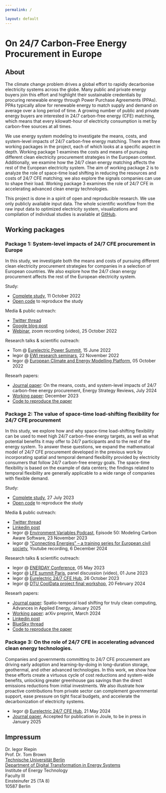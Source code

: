 ```yaml
---
permalink: /

layout: default
---
```


# On 24/7 Carbon-Free Energy Procurement in Europe

## About

The climate change problem drives a global effort to rapidly decarbonise electricity systems across the globe. Many public and private energy buyers join this effort and highlight their sustainable credentials by procuring renewable energy through Power Purchase Agreements (PPAs). PPAs typically allow for renewable energy to match supply and demand on average over a long period of time. A growing number of public and private energy buyers are interested in 24/7 carbon-free energy (CFE) matching, which means that every kilowatt-hour of electricity consumption is met by carbon-free sources at all times.

We use energy system modeling to investigate the means, costs, and system-level impacts of 24/7 carbon-free energy matching. There are three working packages in the project, each of which looks at a specific aspect in depth. Working package 1 examines the costs and means of pursuing different clean electricity procurement strategies in the European context. Additionally, we examine how the 24/7 clean energy matching affects the rest of the European electricity system. The aim of working package 2 is to analyze the role of space-time load shifting in reducing the resources and costs of 24/7 CFE matching; we also explore the signals companies can use to shape their load. Working package 3 examines the role of 24/7 CFE in accelerating advanced clean energy technologies.

This project is done in a spirit of open and reproducible research. We use only publicly available input data. The whole scientific workflow from the raw input data to optimized electricity system, visualizations and compilation of individual studies is available at [GitHub](https://github.com/PyPSA/247-cfe).


## Working packages

### Package 1: System-level impacts of 24/7 CFE procurement in Europe

In this study, we investigate both the means and costs of pursuing different clean electricity procurement strategies for companies in a selection of European countries. We also explore how the 24/7 clean energy procurement affects the rest of the European electricity system.

Study:

- [Complete study](https://zenodo.org/records/7180097), 11 October 2022 
- [Open code](https://zenodo.org/record/7181236) to reproduce the study

Media & public outreach:

- [Twitter thread](https://twitter.com/nworbmot/status/1579810935702982656)
- [Google blog post](https://blog.google/around-the-globe/google-europe/how-carbon-free-energy-around-the-clock-can-work/)
- [Webinar](https://youtu.be/oha2Jw2NVl8), zoom recording (video), 25 October 2022

Research talks & scientific outreach:

- Tom @ [Eurelectric Power Summit](https://nworbmot.org/energy/brown-eurelectric.pdf), 15 June 2022
- Iegor @ [EWI research seminars](https://iriepin.com/uploads/EWI_247CFE_22112022.pdf), 22 November 2022
- Iegor @ [European Climate and Energy Modelling Platform](https://iriepin.com/uploads/ecemp_20221005.pdf), 05 October 2022

Researh papers: 

- [Journal paper](https://doi.org/10.1016/j.esr.2024.101488): On the means, costs, and system-level impacts of 24/7 carbon-free energy procurement, Energy Strategy Reviews, July 2024 
- [Working paper](https://zenodo.org/records/10407830): December 2023
- [Code to reproduce the paper](https://github.com/Irieo/247-procurement-paper)

### Package 2: The value of space-time load-shifting flexibility for 24/7 CFE procurement

In this study, we explore how and why space-time load-shifting flexibility can be used to meet high 24/7 carbon-free energy targets, as well as what potential benefits it may offer to 24/7 participants and to the rest of the energy system. To answer these questions, we expand the mathematical model of 24/7 CFE procurement developed in the previous work by incorporating spatial and temporal demand flexibility provided by electricity consumers that follow 24/7 carbon-free energy goals. The space-time flexibility is based on the example of data centers; the findings related to temporal flexibility are generally applicable to a wide range of companies with flexible demand.

Study:

- [Complete study](https://zenodo.org/record/8185849), 27 July 2023 
- [Open code](https://github.com/PyPSA/247-cfe/tree/v0.3) to reproduce the study

Media & public outreach:

- [Twitter thread](https://twitter.com/nworbmot/status/1684498432977670148)
- [Linkedin post](https://www.linkedin.com/feed/update/urn:li:activity:7090365044823076864/)
- Iegor @ [Environment Variables Podcast](https://podcast.greensoftware.foundation/e/1n2jvv3n-the-week-in-green-software-modeling-carbon-aware-software), Episode 50: Modeling Carbon Aware Software, 23 November 2023
- Iegor @ [“Connecting Energies” – a training series for European civil society](https://youtu.be/MCaZCWfPtk8?t=2193), Youtube recording, 6 December 2024

Research talks & scientific outreach:

- Iegor @ [ENERDAY Conference](https://iriepin.com/uploads/enerday_20230518.pdf), 05 May 2023
- Iegor @ [LFE summit Paris](https://www.youtube.com/watch?v=yCILZ7Fe--g), panel discussion (video), 01 June 2023
- Iegor @ [Eurelectric 24/7 CFE Hub](https://iriepin.com/uploads/247Hubtalk_20231026.pdf), 26 October 2023
- Iegor @ [DTU CoolData project final workshop](https://iriepin.com/uploads/CoolDataWorkshop_20240220.pdf), 20 February 2024

Researh papers: 

- [Journal paper](https://doi.org/10.1016/j.adapen.2024.100202): Spatio-temporal load shifting for truly clean computing, Advances in Applied Energy, January 2025
- [Working paper](https://zenodo.org/records/10869649): arXiv preprint, March 2024
- [Linkedin post](https://www.linkedin.com/feed/update/urn:li:activity:7178318557603143680/)
- [BlueSky thread](https://bsky.app/profile/iriepin.bsky.social/post/3lfmyzekjlc2p)
- [Code to reproduce the paper](https://github.com/Irieo/space-time-optimization)

### Package 3: On the role of 24/7 CFE in accelerating advanced clean energy technologies.

Companies and governments committing to 24/7 CFE procurement are driving early adoption and learning-by-doing in long-duration storage, geothermal, and other advanced technologies. In this work, we show how these efforts create a virtuous cycle of cost reductions and system-wide benefits, unlocking greater greenhouse gas savings than the direct emissions reductions from initial investments. We also illustrate how proactive contributions from private sector can complement governmental support, ease pressure on tight fiscal budgets, and accelerate the decarbonization of electricity systems.

- Iegor @ [Eurelectric 24/7 CFE Hub](https://iriepin.com/talk/on-the-role-of-24/7-cfe-in-accelerating-advanced-clean-electricity-technologies/), 21 May 2024
- [Journal paper](), Accepted for publication in Joule, to be in press in January 2025

## Impressum

Dr. Iegor Riepin\
Prof. Dr. Tom Brown\
[Technische Universität Berlin](https://tu.berlin)\
[Department of Digital Transformation in Energy Systems](https://www.tu.berlin/en/ensys)\
Institute of Energy Technology\
Faculty III\
Einsteinufer 25 (TA 8)\
10587 Berlin
